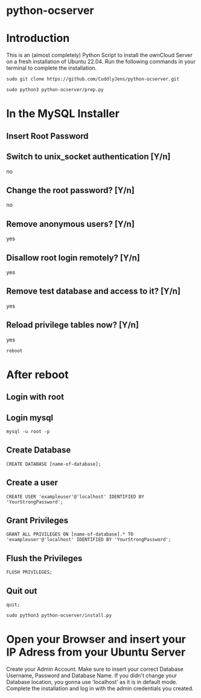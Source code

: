 # python-ocserver
# Introduction
This is an (almost completely) Python Script to install the ownCloud Server on a fresh installation of Ubuntu 22.04. Run the following commands in your terminal to complete the installation.
```
sudo git clone https://github.com/CuddlyJens/python-ocserver.git
```
```
sudo python3 python-ocserver/prep.py
```
# In the MySQL Installer
## Insert Root Password
## Switch to unix_socket authentication [Y/n]
no
## Change the root password? [Y/n]
no
## Remove anonymous users? [Y/n]
yes
## Disallow root login remotely? [Y/n]
yes
## Remove test database and access to it? [Y/n]
yes
## Reload privilege tables now? [Y/n]
yes
```
reboot
```
# After reboot
## Login with root
## Login mysql
```
mysql -u root -p
```
## Create Database
```
CREATE DATABASE [name-of-database];
```
## Create a user
```
CREATE USER 'exampleuser'@'localhost' IDENTIFIED BY 'YourStrongPassword';
```
## Grant Privileges
```
GRANT ALL PRIVILEGES ON [name-of-database].* TO 'exampleuser'@'localhost' IDENTIFIED BY 'YourStrongPassword';
```
## Flush the Privileges
```
FLUSH PRIVILEGES;
```
## Quit out
```
quit;
```
```
sudo python3 python-ocserver/install.py
```
# Open your Browser and insert your IP Adress from your Ubuntu Server
Create your Admin Account. 
Make sure to insert your correct Database Username, Password and Database Name. If you didn't change your Database location, you gonna use 'localhost' as it is in default mode.
Complete the installation and log in with the admin credentials you created.

